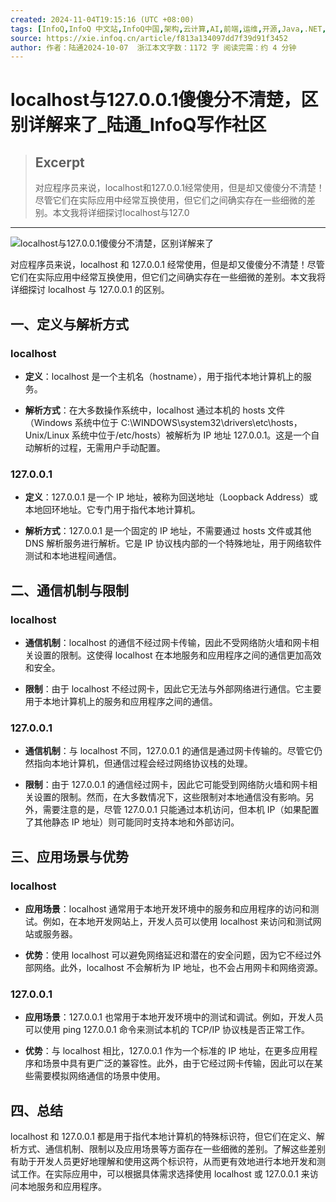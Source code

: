 ```yaml
---
created: 2024-11-04T19:15:16 (UTC +08:00)
tags: [InfoQ,InfoQ 中文站,InfoQ中国,架构,云计算,AI,前端,运维,开源,Java,.NET,.net,Ruby,SOA,敏捷,企业,软件开发,开发,编程]
source: https://xie.infoq.cn/article/f813a134097dd7f39d91f3452
author: 作者：陆通2024-10-07  浙江本文字数：1172 字 阅读完需：约 4 分钟
---
```


# localhost与127.0.0.1傻傻分不清楚，区别详解来了_陆通_InfoQ写作社区

> ## Excerpt
> 对应程序员来说，localhost和127.0.0.1经常使用，但是却又傻傻分不清楚！尽管它们在实际应用中经常互换使用，但它们之间确实存在一些细微的差别。本文我将详细探讨localhost与127.0

---
![localhost与127.0.0.1傻傻分不清楚，区别详解来了](https://static001.geekbang.org/infoq/c7/c7a5ca67f049089acb92f0e3559e9f61.jpeg)

对应程序员来说，localhost 和 127.0.0.1 经常使用，但是却又傻傻分不清楚！尽管它们在实际应用中经常互换使用，但它们之间确实存在一些细微的差别。本文我将详细探讨 localhost 与 127.0.0.1 的区别。

## 一、定义与解析方式

### localhost

-   **定义**：localhost 是一个主机名（hostname），用于指代本地计算机上的服务。
    
-   **解析方式**：在大多数操作系统中，localhost 通过本机的 hosts 文件（Windows 系统中位于 C:\\WINDOWS\\system32\\drivers\\etc\\hosts，Unix/Linux 系统中位于/etc/hosts）被解析为 IP 地址 127.0.0.1。这是一个自动解析的过程，无需用户手动配置。
    

### 127.0.0.1

-   **定义**：127.0.0.1 是一个 IP 地址，被称为回送地址（Loopback Address）或本地回环地址。它专门用于指代本地计算机。
    
-   **解析方式**：127.0.0.1 是一个固定的 IP 地址，不需要通过 hosts 文件或其他 DNS 解析服务进行解析。它是 IP 协议栈内部的一个特殊地址，用于网络软件测试和本地进程间通信。
    

## 二、通信机制与限制

### localhost

-   **通信机制**：localhost 的通信不经过网卡传输，因此不受网络防火墙和网卡相关设置的限制。这使得 localhost 在本地服务和应用程序之间的通信更加高效和安全。
    
-   **限制**：由于 localhost 不经过网卡，因此它无法与外部网络进行通信。它主要用于本地计算机上的服务和应用程序之间的通信。
    

### 127.0.0.1

-   **通信机制**：与 localhost 不同，127.0.0.1 的通信是通过网卡传输的。尽管它仍然指向本地计算机，但通信过程会经过网络协议栈的处理。
    
-   **限制**：由于 127.0.0.1 的通信经过网卡，因此它可能受到网络防火墙和网卡相关设置的限制。然而，在大多数情况下，这些限制对本地通信没有影响。另外，需要注意的是，尽管 127.0.0.1 只能通过本机访问，但本机 IP（如果配置了其他静态 IP 地址）则可能同时支持本地和外部访问。
    

## 三、应用场景与优势

### localhost

-   **应用场景**：localhost 通常用于本地开发环境中的服务和应用程序的访问和测试。例如，在本地开发网站上，开发人员可以使用 localhost 来访问和测试网站或服务器。
    
-   **优势**：使用 localhost 可以避免网络延迟和潜在的安全问题，因为它不经过外部网络。此外，localhost 不会解析为 IP 地址，也不会占用网卡和网络资源。
    

### 127.0.0.1

-   **应用场景**：127.0.0.1 也常用于本地开发环境中的测试和调试。例如，开发人员可以使用 ping 127.0.0.1 命令来测试本机的 TCP/IP 协议栈是否正常工作。
    
-   **优势**：与 localhost 相比，127.0.0.1 作为一个标准的 IP 地址，在更多应用程序和场景中具有更广泛的兼容性。此外，由于它经过网卡传输，因此可以在某些需要模拟网络通信的场景中使用。
    

## 四、总结

localhost 和 127.0.0.1 都是用于指代本地计算机的特殊标识符，但它们在定义、解析方式、通信机制、限制以及应用场景等方面存在一些细微的差别。了解这些差别有助于开发人员更好地理解和使用这两个标识符，从而更有效地进行本地开发和测试工作。在实际应用中，可以根据具体需求选择使用 localhost 或 127.0.0.1 来访问本地服务和应用程序。
